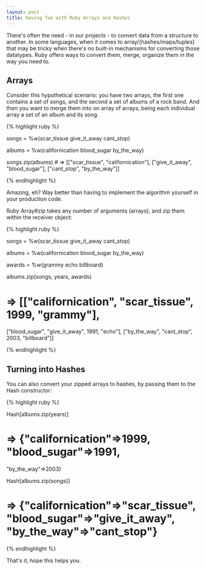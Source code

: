```yaml
---
layout: post
title: Having fun with Ruby Arrays and Hashes
---
```


<span class="drops">T</span>here's often the need - in our projects - to convert data from a structure to another. In some languages, when it comes to array/{hashes/maps/tuples} that may be tricky when there's no built-in mechanisms for converting those datatypes. Ruby offers ways to convert them, merge, organize them in the way you need to.

## Arrays

Consider this hypothetical scenario: you have two arrays, the first one contains a set of songs, and the second a set of albums of a rock band. And then you want to merge them into on array of arrays, being each individual array a set of an album and its song.

{% highlight ruby %}

songs = %w(scar_tissue give_it_away cant_stop)

albums = %w(californication blood_sugar by_the_way)

songs.zip(albums) # => [["scar_tissue", "californication"], ["give_it_away", "blood_sugar"], ["cant_stop", "by_the_way"]]

{% endhighlight %}

Amazing, eh? Way better than having to implement the algorithm yourself in your production code. 

Ruby <span class="small_code">Array#zip</span> takes any number of arguments (arrays), and zip them within the receiver object:

{% highlight ruby %}

songs = %w(scar_tissue give_it_away cant_stop)

albums = %w(californication blood_sugar by_the_way)

awards = %w(grammy echo billboard)

albums.zip(songs, years, awards) 

# => [["californication", "scar_tissue", 1999, "grammy"], 
["blood_sugar", "give_it_away", 1991, "echo"], 
["by_the_way", "cant_stop", 2003, "billboard"]]

{% endhighlight %}

## Turning into Hashes

You can also convert your zipped arrays to hashes, by passing them to the <span class="small_code">Hash</span> constructor:

{% highlight ruby %}

Hash[albums.zip(years)]
# => {"californication"=>1999, "blood_sugar"=>1991, 
"by_the_way"=>2003}

Hash[albums.zip(songs)]
# => {"californication"=>"scar_tissue", "blood_sugar"=>"give_it_away", "by_the_way"=>"cant_stop"}

{% endhighlight %}

That's it, hope this helps you.
